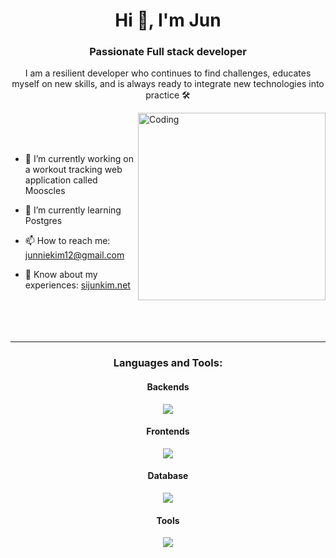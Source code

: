 <h1 align="center">Hi 👋, I'm Jun</h1>
<h3 align="center">Passionate Full stack developer</h3>
<p align="center">I am a resilient developer who continues to find challenges, educates myself on new skills, and is always ready to integrate new technologies into practice 🛠️</p>

<img align="right" alt="Coding" width="300" src="https://user-images.githubusercontent.com/74038190/229223263-cf2e4b07-2615-4f87-9c38-e37600f8381a.gif">
<br><br><br>


- 🔭 I’m currently working on a workout tracking web application called Mooscles 
- 🌱 I’m currently learning Postgres
- 📫 How to reach me: junniekim12@gmail.com

- 📄 Know about my experiences: <a href="https://sijunkim.net">sijunkim.net</a>
<br><br><br><br><br>
<hr/>

<h3 align="center">Languages and Tools:</h3>

<h4 align="center">Backends</h3>
<p align="center">
  <a href="https://skillicons.dev">
    <img src="https://skillicons.dev/icons?i=java,nodejs,py,express,ruby,graphql,swift,cs" />
  </a>
</p>

<h4 align="center">Frontends</h3>
<p align="center">
  <a href="https://skillicons.dev">
    <img src="https://skillicons.dev/icons?i=ts,js,react,nextjs,redux,tailwind,angular,bootstrap,gatsby,sass" />
  </a>
</p>

<h4 align="center">Database</h3>
<p align="center">
  <a href="https://skillicons.dev">
    <img src="https://skillicons.dev/icons?i=mongodb,postgresql,mysql" />
  </a>
</p>
<h4 align="center">Tools</h3>
<p align="center">
  <a href="https://skillicons.dev">
    <img src="https://skillicons.dev/icons?i=git,github,docker,vscode,postman,bash,idea,jenkins,visualstudio,vite" />
  </a>
</p>

<br>
